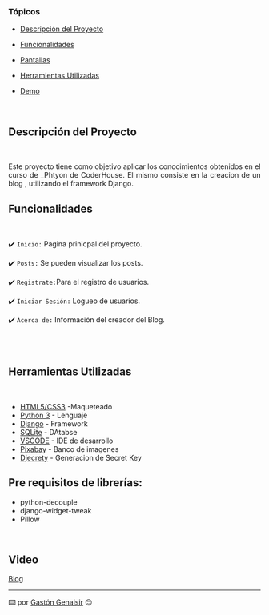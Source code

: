 



<br>

### Tópicos 


- [Descripción del Proyecto](#descripción-del-proyecto)

- [Funcionalidades](#funcionalidades)

- [Pantallas](#pantallas)

- [Herramientas Utilizadas](#herramientas-utilizadas)

- [Demo](#demo)

<br>



## Descripción del Proyecto

<br>
<p align="justify">
 Este proyecto tiene como objetivo aplicar los conocimientos obtenidos en el curso de _Phtyon de CoderHouse.
 El mismo consiste en la creacion de un blog , utilizando el framework Django.

 

<br>

## Funcionalidades
<br>

✔️ `Inicio:` Pagina prinicpal del proyecto.

✔️ `Posts:` Se pueden visualizar los posts.

✔️ `Registrate:`Para el registro de usuarios. 

✔️ `Iniciar Sesión:` Logueo de usuarios.

✔️ `Acerca de:` Información del creador del Blog.

<br>


<br>

## Herramientas Utilizadas

<br>

* [HTML5/CSS3](https://startbootstrap.com/theme/clean-blog) -Maqueteado
* [Python 3](hhttps://www.python.org/downloads/) - Lenguaje
* [Django](hhttps://www.djangoproject.com/) - Framework
* [SQLite](https://www.sqlite.org/index.html) - DAtabse
* [VSCODE](https://code.visualstudio.com/) - IDE de desarrollo
* [Pixabay](https://pixabay.com/) - Banco de imagenes
* [Djecrety](hhttps://djecrety.ir/) - Generacion de Secret Key

## Pre requisitos de librerías: 

- python-decouple
- django-widget-tweak
- Pillow

<br>

## Video
[Blog](https:/aaa/)

<hr>

⌨️  por [Gastón Genaisir](https://github.com/gastongenaisir) 😊
